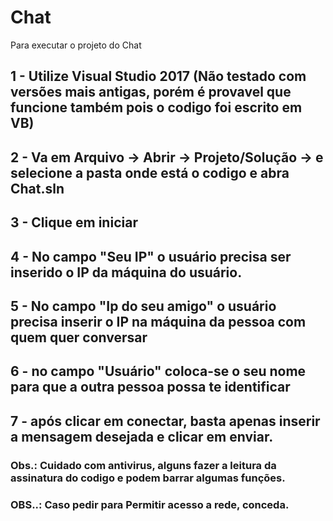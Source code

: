 # Chat

Para executar o projeto do Chat

## 1 - Utilize Visual Studio 2017 (Não testado com versões mais antigas, porém é provavel que funcione também pois o codigo foi escrito em VB)
## 2 - Va em Arquivo -> Abrir -> Projeto/Solução -> e selecione a pasta onde está o codigo e abra Chat.sln
## 3 - Clique em iniciar
## 4 - No campo "Seu IP" o usuário precisa ser inserido o IP da máquina do usuário.
## 5 - No campo "Ip do seu amigo" o usuário precisa inserir o IP na máquina da pessoa com quem quer conversar
## 6 - no campo "Usuário" coloca-se o seu nome para que a outra pessoa possa te identificar
## 7 - após clicar em conectar, basta apenas inserir a mensagem desejada e clicar em enviar.

### Obs.: Cuidado com antivirus, alguns fazer a leitura da assinatura do codigo e podem barrar algumas funções.
### OBS..: Caso pedir para Permitir acesso a rede, conceda.
